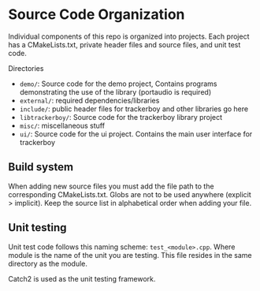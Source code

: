 # Source Code Organization

Individual components of this repo is organized into projects.
Each project has a CMakeLists.txt, private header files and source files, and
unit test code. 

Directories
 * `demo/`: Source code for the demo project, Contains programs demonstrating the use of the library (portaudio is required)
 * `external/`: required dependencies/libraries
 * `include/`: public header files for trackerboy and other libraries go here
 * `libtrackerboy/`: Source code for the trackerboy library project
 * `misc/`: miscellaneous stuff
 * `ui/`: Source code for the ui project. Contains the main user interface for trackerboy


## Build system

When adding new source files you must add the file path to the corresponding
CMakeLists.txt. Globs are not to be used anywhere (explicit > implicit). Keep
the source list in alphabetical order when adding your file.

## Unit testing

Unit test code follows this naming scheme: `test_<module>.cpp`. Where
module is the name of the unit you are testing. This file resides in the
same directory as the module.

Catch2 is used as the unit testing framework.
